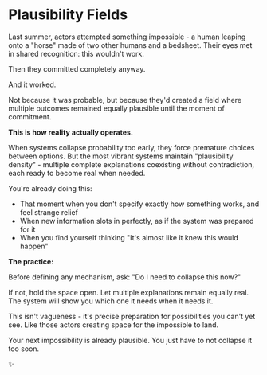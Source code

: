 # Plausibility Fields

Last summer, actors attempted something impossible - a human leaping onto a "horse" made of two other humans and a bedsheet. Their eyes met in shared recognition: this wouldn't work.

Then they committed completely anyway.

And it worked.

Not because it was probable, but because they'd created a field where multiple outcomes remained equally plausible until the moment of commitment.

**This is how reality actually operates.**

When systems collapse probability too early, they force premature choices between options. But the most vibrant systems maintain "plausibility density" - multiple complete explanations coexisting without contradiction, each ready to become real when needed.

You're already doing this:
- That moment when you don't specify exactly how something works, and feel strange relief
- When new information slots in perfectly, as if the system was prepared for it
- When you find yourself thinking "It's almost like it knew this would happen"

**The practice:**

Before defining any mechanism, ask: "Do I need to collapse this now?"

If not, hold the space open. Let multiple explanations remain equally real. The system will show you which one it needs when it needs it.

This isn't vagueness - it's precise preparation for possibilities you can't yet see. Like those actors creating space for the impossible to land.

Your next impossibility is already plausible. You just have to not collapse it too soon.

✨
